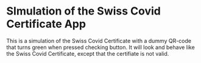 # SImulation of the Swiss Covid Certificate App

This is a simulation of the Swiss Covid Certificate with a dummy QR-code that turns green when pressed checking button. It will look and behave like the Swiss Covid Certificate, except that the certifiate is not valid.
